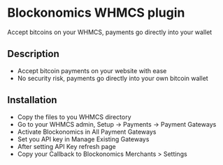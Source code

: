 # Blockonomics WHMCS plugin #
Accept bitcoins on your WHMCS, payments go directly into your wallet

## Description ##
- Accept bitcoin payments on your website with ease
- No security risk, payments go directly into your own bitcoin wallet

## Installation ##
- Copy the files to you WHMCS directory
- Go to your WHMCS admin, Setup -> Payments -> Payment Gateways
- Activate Blockonomics in All Payment Gateways
- Set you API key in Manage Existing Gateways
- After setting API Key refresh page
- Copy your Callback to Blockonomics Merchants > Settings